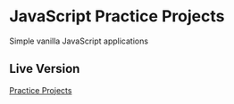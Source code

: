 # JavaScript Practice Projects

Simple vanilla JavaScript applications

## Live Version

[Practice Projects](https://magbello157.github.io/practice-projects/)
